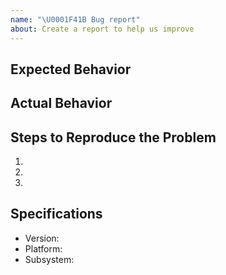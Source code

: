 ```yaml
---
name: "\U0001F41B Bug report"
about: Create a report to help us improve
---
```

<!--
Thank you for reporting a possible bug in purpurina-ide.

Please fill in as much of the template below as you can.
-->

## Expected Behavior


## Actual Behavior


## Steps to Reproduce the Problem

  1.
  1.
  1.

## Specifications

  - Version:
  - Platform:
  - Subsystem:
